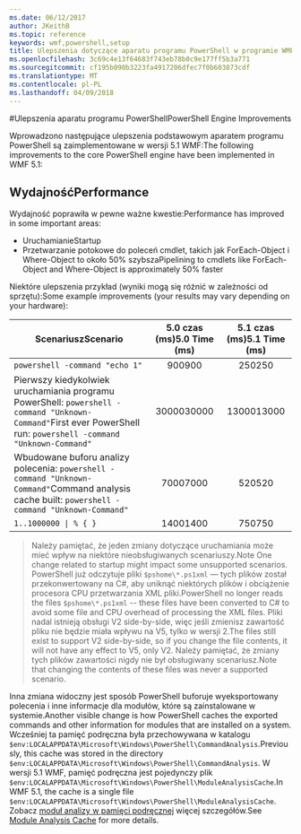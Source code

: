 ```yaml
---
ms.date: 06/12/2017
author: JKeithB
ms.topic: reference
keywords: wmf,powershell,setup
title: Ulepszenia dotyczące aparatu programu PowerShell w programie WMF 5.1
ms.openlocfilehash: 3c69c4e13f64683f743eb78b0c9e177ff5b3a771
ms.sourcegitcommit: cf195b090b3223fa4917206dfec7f0b603873cdf
ms.translationtype: MT
ms.contentlocale: pl-PL
ms.lasthandoff: 04/09/2018
---
```

#<a name="powershell-engine-improvements"></a><span data-ttu-id="38df4-103">Ulepszenia aparatu programu PowerShell</span><span class="sxs-lookup"><span data-stu-id="38df4-103">PowerShell Engine Improvements</span></span>

<span data-ttu-id="38df4-104">Wprowadzono następujące ulepszenia podstawowym aparatem programu PowerShell są zaimplementowane w wersji 5.1 WMF:</span><span class="sxs-lookup"><span data-stu-id="38df4-104">The following improvements to the core PowerShell engine have been implemented in WMF 5.1:</span></span>


## <a name="performance"></a><span data-ttu-id="38df4-105">Wydajność</span><span class="sxs-lookup"><span data-stu-id="38df4-105">Performance</span></span> ##

<span data-ttu-id="38df4-106">Wydajność poprawiła w pewne ważne kwestie:</span><span class="sxs-lookup"><span data-stu-id="38df4-106">Performance has improved in some important areas:</span></span>

- <span data-ttu-id="38df4-107">Uruchamianie</span><span class="sxs-lookup"><span data-stu-id="38df4-107">Startup</span></span>
- <span data-ttu-id="38df4-108">Przetwarzanie potokowe do poleceń cmdlet, takich jak ForEach-Object i Where-Object to około 50% szybsza</span><span class="sxs-lookup"><span data-stu-id="38df4-108">Pipelining to cmdlets like ForEach-Object and Where-Object is approximately 50% faster</span></span>

<span data-ttu-id="38df4-109">Niektóre ulepszenia przykład (wyniki mogą się różnić w zależności od sprzętu):</span><span class="sxs-lookup"><span data-stu-id="38df4-109">Some example improvements (your results may vary depending on your hardware):</span></span>

| <span data-ttu-id="38df4-110">Scenariusz</span><span class="sxs-lookup"><span data-stu-id="38df4-110">Scenario</span></span> | <span data-ttu-id="38df4-111">5.0 czas (ms)</span><span class="sxs-lookup"><span data-stu-id="38df4-111">5.0 Time (ms)</span></span> | <span data-ttu-id="38df4-112">5.1 czas (ms)</span><span class="sxs-lookup"><span data-stu-id="38df4-112">5.1 Time (ms)</span></span> |
| -------- | :---------------: | :---------------: |
| `powershell -command "echo 1"` | <span data-ttu-id="38df4-113">900</span><span class="sxs-lookup"><span data-stu-id="38df4-113">900</span></span> | <span data-ttu-id="38df4-114">250</span><span class="sxs-lookup"><span data-stu-id="38df4-114">250</span></span> |
| <span data-ttu-id="38df4-115">Pierwszy kiedykolwiek uruchamiania programu PowerShell: `powershell -command "Unknown-Command"`</span><span class="sxs-lookup"><span data-stu-id="38df4-115">First ever PowerShell run: `powershell -command "Unknown-Command"`</span></span> | <span data-ttu-id="38df4-116">30000</span><span class="sxs-lookup"><span data-stu-id="38df4-116">30000</span></span> | <span data-ttu-id="38df4-117">13000</span><span class="sxs-lookup"><span data-stu-id="38df4-117">13000</span></span> |
| <span data-ttu-id="38df4-118">Wbudowane buforu analizy polecenia: `powershell -command "Unknown-Command"`</span><span class="sxs-lookup"><span data-stu-id="38df4-118">Command analysis cache built: `powershell -command "Unknown-Command"`</span></span> | <span data-ttu-id="38df4-119">7000</span><span class="sxs-lookup"><span data-stu-id="38df4-119">7000</span></span> | <span data-ttu-id="38df4-120">520</span><span class="sxs-lookup"><span data-stu-id="38df4-120">520</span></span> |
| <code>1..1000000 &#124; % { }</code> | <span data-ttu-id="38df4-121">1400</span><span class="sxs-lookup"><span data-stu-id="38df4-121">1400</span></span> | <span data-ttu-id="38df4-122">750</span><span class="sxs-lookup"><span data-stu-id="38df4-122">750</span></span> |

> <span data-ttu-id="38df4-123">Należy pamiętać, że jeden zmiany dotyczące uruchamiania może mieć wpływ na niektóre nieobsługiwanych scenariuszy.</span><span class="sxs-lookup"><span data-stu-id="38df4-123">Note One change related to startup might impact some unsupported scenarios.</span></span>
> <span data-ttu-id="38df4-124">PowerShell już odczytuje pliki `$pshome\*.ps1xml` — tych plików został przekonwertowany na C#, aby uniknąć niektórych plików i obciążenie procesora CPU przetwarzania XML pliki.</span><span class="sxs-lookup"><span data-stu-id="38df4-124">PowerShell no longer reads the files `$pshome\*.ps1xml` -- these files have been converted to C# to avoid some file and CPU overhead of processing the XML files.</span></span>
<span data-ttu-id="38df4-125">Pliki nadal istnieją obsługi V2 side-by-side, więc jeśli zmienisz zawartość pliku nie będzie miała wpływu na V5, tylko w wersji 2.</span><span class="sxs-lookup"><span data-stu-id="38df4-125">The files still exist to support V2 side-by-side, so if you change the file contents, it will not have any effect to V5, only V2.</span></span>
<span data-ttu-id="38df4-126">Należy pamiętać, że zmiany tych plików zawartości nigdy nie był obsługiwany scenariusz.</span><span class="sxs-lookup"><span data-stu-id="38df4-126">Note that changing the contents of these files was never a supported scenario.</span></span>

<span data-ttu-id="38df4-127">Inna zmiana widoczny jest sposób PowerShell buforuje wyeksportowany polecenia i inne informacje dla modułów, które są zainstalowane w systemie.</span><span class="sxs-lookup"><span data-stu-id="38df4-127">Another visible change is how PowerShell caches the exported commands and other information for modules that are installed on a system.</span></span>
<span data-ttu-id="38df4-128">Wcześniej ta pamięć podręczna była przechowywana w katalogu `$env:LOCALAPPDATA\Microsoft\Windows\PowerShell\CommandAnalysis`.</span><span class="sxs-lookup"><span data-stu-id="38df4-128">Previously, this cache was stored in the directory `$env:LOCALAPPDATA\Microsoft\Windows\PowerShell\CommandAnalysis`.</span></span>
<span data-ttu-id="38df4-129">W wersji 5.1 WMF, pamięć podręczna jest pojedynczy plik `$env:LOCALAPPDATA\Microsoft\Windows\PowerShell\ModuleAnalysisCache`.</span><span class="sxs-lookup"><span data-stu-id="38df4-129">In WMF 5.1, the cache is a single file `$env:LOCALAPPDATA\Microsoft\Windows\PowerShell\ModuleAnalysisCache`.</span></span>
<span data-ttu-id="38df4-130">Zobacz [moduł analizy w pamięci podręcznej](scenarios-features.md#module-analysis-cache) więcej szczegółów.</span><span class="sxs-lookup"><span data-stu-id="38df4-130">See [Module Analysis Cache](scenarios-features.md#module-analysis-cache) for more details.</span></span>